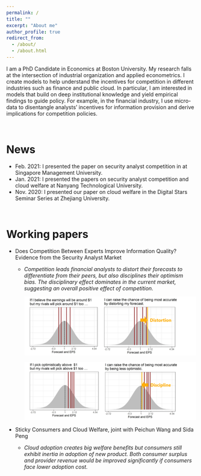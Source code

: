 ```yaml
---
permalink: /
title: ""
excerpt: "About me"
author_profile: true
redirect_from: 
  - /about/
  - /about.html
---
```


I am a PhD Candidate in Economics at Boston University. My research falls at the intersection of industrial organization and applied econometrics. I create models to help understand the incentives for competition in different industries such as finance and public cloud. In particular, I am interested in models that build on deep institutional knowledge and yield empirical findings to guide policy. For example, in the financial industry, I use micro-data to disentangle analysts’ incentives for information provision and derive implications for competition policies.



<br>

# News

* Feb. 2021: I presented the paper on security analyst competition in at Singapore Management University.
* Jan. 2021: I presented the papers on security analyst competition and cloud welfare at Nanyang Technological University. 
* Nov. 2020: I presented our paper on cloud welfare in the Digital Stars Seminar Series at Zhejiang University.

<br>

# Working papers

* Does Competition Between Experts Improve Information Quality? Evidence from the Security Analyst Market

  * *Competition leads financial analysts to distort their forecasts to differentiate from their peers, but also disciplines their optimism bias. The disciplinary effect dominates in the current market, suggesting an overall positive effect of competition.*

    ![distortion](/images/distortion.png)

    ![discipline](/images/discipline.png)

* Sticky Consumers and Cloud Welfare, joint with Peichun Wang and Sida Peng

  * *Cloud adoption creates big welfare benefits but consumers still exhibit inertia in adoption of new product. Both consumer surplus and provider revenue would be improved significantly if consumers face lower adoption cost.*